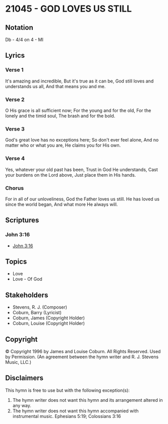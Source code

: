 # 21045 - GOD LOVES US STILL

## Notation

Db - 4/4 on 4 - MI

## Lyrics

### Verse 1

It's amazing and incredible, But it's true as it can be, God still loves and understands us all, And that means you and me.

### Verse 2

O His grace is all sufficient now; For the young and for the old, For the lonely and the timid soul, The brash and for the bold.

### Verse 3

God's great love has no exceptions here; So don't ever feel alone, And no matter who or what you are, He claims you for His own.

### Verse 4

Yes, whatever your old past has been, Trust in God He understands, Cast your burdens on the Lord above, Just place them in His hands.

### Chorus

For in all of our unloveliness, God the Father loves us still. He has loved us since the world began, And what more He always will.


## Scriptures

### John 3:16

- [John 3:16](https://www.biblegateway.com/passage/?search=John%203%3A16)


## Topics

- Love
- Love - Of God

## Stakeholders

- Stevens, R. J. (Composer)
- Coburn, Barry (Lyricist)
- Coburn, James (Copyright Holder)
- Coburn, Louise (Copyright Holder)

## Copyright

© Copyright 1996 by James and Louise Coburn. All Rights Reserved. Used by Permission.
(An agreement between the hymn writer and R. J. Stevens Music, LLC.)

## Disclaimers

This hymn is free to use but with the following exception(s):
1. The hymn writer does not want this hymn and its arrangement altered in any way.
2. The hymn writer does not want this hymn accompanied with instrumental music.
Ephesians 5:19; Colossians 3:16

